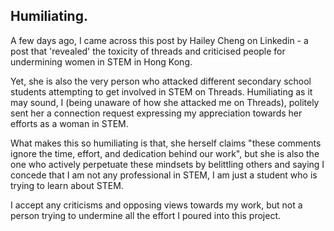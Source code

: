 ## Humiliating.

A few days ago, I came across this post by Hailey Cheng on Linkedin - a post that 'revealed' the toxicity of threads and criticised people for undermining women in STEM in Hong Kong.

Yet, she is also the very person who attacked different secondary school students attempting to get involved in STEM on Threads. Humiliating as it may sound, I (being unaware of how she attacked me on Threads), politely sent her a connection request expressing my
appreciation towards her efforts as a woman in STEM.

What makes this so humiliating is that, she herself claims "these comments ignore the time, effort, and dedication behind our work", but she is also the one who actively perpetuate these mindsets by belittling others and saying I concede that I am not any professional in STEM, I am just a student who is trying to learn about STEM.

I accept any criticisms and opposing views towards my work, but not a person trying to undermine all the effort I poured into this project.
